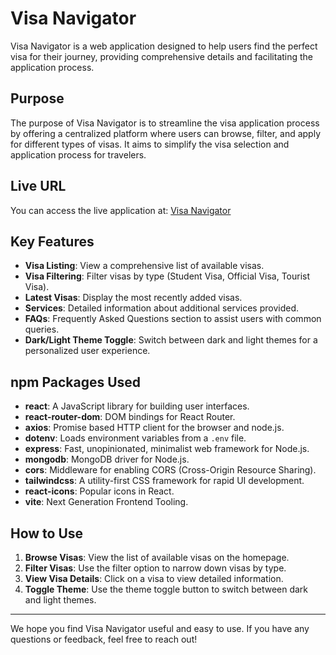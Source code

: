 # Visa Navigator

Visa Navigator is a web application designed to help users find the perfect visa for their journey, providing comprehensive details and facilitating the application process.

## Purpose

The purpose of Visa Navigator is to streamline the visa application process by offering a centralized platform where users can browse, filter, and apply for different types of visas. It aims to simplify the visa selection and application process for travelers.

## Live URL

You can access the live application at: [Visa Navigator](https://navi-visa.web.app/)

## Key Features

- **Visa Listing**: View a comprehensive list of available visas.
- **Visa Filtering**: Filter visas by type (Student Visa, Official Visa, Tourist Visa).
- **Latest Visas**: Display the most recently added visas.
- **Services**: Detailed information about additional services provided.
- **FAQs**: Frequently Asked Questions section to assist users with common queries.
- **Dark/Light Theme Toggle**: Switch between dark and light themes for a personalized user experience.


## npm Packages Used

- **react**: A JavaScript library for building user interfaces.
- **react-router-dom**: DOM bindings for React Router.
- **axios**: Promise based HTTP client for the browser and node.js.
- **dotenv**: Loads environment variables from a `.env` file.
- **express**: Fast, unopinionated, minimalist web framework for Node.js.
- **mongodb**: MongoDB driver for Node.js.
- **cors**: Middleware for enabling CORS (Cross-Origin Resource Sharing).
- **tailwindcss**: A utility-first CSS framework for rapid UI development.
- **react-icons**: Popular icons in React.
- **vite**: Next Generation Frontend Tooling.

## How to Use

1. **Browse Visas**: View the list of available visas on the homepage.
2. **Filter Visas**: Use the filter option to narrow down visas by type.
3. **View Visa Details**: Click on a visa to view detailed information.
4. **Toggle Theme**: Use the theme toggle button to switch between dark and light themes.



---

We hope you find Visa Navigator useful and easy to use. If you have any questions or feedback, feel free to reach out!
